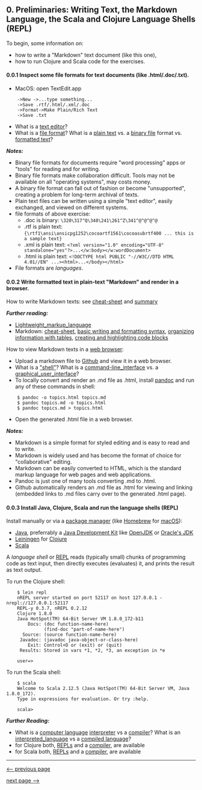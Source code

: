 ## 0. Preliminaries: Writing Text, the Markdown Language, the Scala and Clojure Language Shells (REPL)

To begin, some information on:

* how to write a "Markdown" text document (like this one),
* how to run Clojure and Scala code for the exercises.

#### 0.0.1 Inspect some file formats for text documents (like .html/.doc/.txt).

* MacOS: open TextEdit.app
```
    ->New ->...type something...
    ->Save .rtf/.html/.xml/.doc
    ->Format->Make Plain/Rich Text
    ->Save .txt
```
* What is a [text editor](https://en.wikipedia.org/wiki/Text_editor)?
* What is a [file format](https://en.wikipedia.org/wiki/File_format)? What is a [plain text](https://en.wikipedia.org/wiki/Plain_text) vs. a [binary file](https://en.wikipedia.org/wiki/Binary_file) format vs. [formatted text](https://en.wikipedia.org/wiki/Formatted_text)?

___Notes:___

* Binary file formats for documents require "word processing" apps or "tools" for reading and for writing.
* Binary file formats make collaboration difficult.  Tools may not be available on all "operating systems", may costs money.
* A binary file format can fall out of fashion or become "unsupported", creating a problem for long-term archival of texts.
* Plain text files can be written using a simple "text editor", easily exchanged, and viewed on different systems.
* file formats of above exercise:
  - .doc is binary: `\320\317^Q\340\241\261^Z\341^@^@^@^@`
  - .rtf is plain text: `{\rtf1\ansi\ansicpg1252\cocoartf1561\cocoasubrtf400 ... this is a sample text}`
  - .xml is plain text: `<?xml version="1.0" encoding="UTF-8" standalone="yes"?>...</w:body></w:wordDocument>`
  - .html is plain text: `<!DOCTYPE html PUBLIC "-//W3C//DTD HTML 4.01//EN" ...><html>...</body></html>`  
* File formats are _languages_.

#### 0.0.2 Write formatted text in plain-text "Markdown" and render in a browser.

How to write Markdown texts: see [cheat-sheet](https://enterprise.github.com/downloads/en/markdown-cheatsheet.pdf) and [summary](https://guides.github.com/features/mastering-markdown)

___Further reading:___

* [Lightweight_markup_language](https://en.wikipedia.org/wiki/Lightweight_markup_language)
* Markdown: [cheat-sheet](https://github.com/adam-p/markdown-here/wiki/Markdown-Cheatsheet), [basic writing and formatting syntax](https://help.github.com/articles/basic-writing-and-formatting-syntax), [organizing information with tables](https://help.github.com/articles/organizing-information-with-tables), [creating and highlighting code blocks](https://help.github.com/articles/creating-and-highlighting-code-blocks)

How to view Markdown texts in a [web browser](https://en.wikipedia.org/wiki/Web_browser):

* Upload a markdown file to [Github](https://github.com/about) and view it in a web browser.
* What is a ["shell"](https://en.wikipedia.org/wiki/Shell_(computing))? What is a [command-line_interface](https://en.wikipedia.org/wiki/Command-line_interface) vs. a [graphical_user_interface](https://en.wikipedia.org/wiki/Graphical_user_interface)?
* To locally convert and render an .md file as .html, install [pandoc](https://pandoc.org) and run any of these commands in shell:
```
    $ pandoc -o topics.html topics.md
    $ pandoc topics.md -o topics.html
    $ pandoc topics.md > topics.html
```
* Open the generated .html file in a web browser.

___Notes:___

* Markdown is a simple format for styled editing and is easy to read and to write.
* Markdown is widely used and has become the format of choice for "collaborative" editing.
* Markdown can be easily converted to HTML, which is the standard markup language for web pages and web applications.
* Pandoc is just one of many tools converting .md to .html.
* Github automatically renders an .md file as .html for viewing and linking (embedded links to .md files carry over to the generated .html page).

#### 0.0.3 Install Java, Clojure, Scala and run the language shells (REPL)

Install manually or via a [package manager](https://en.wikipedia.org/wiki/Package_manager) (like [Homebrew](https://brew.sh) for [macOS](https://en.wikipedia.org/wiki/Macintosh_operating_systems)):

* [Java](http://www.oracle.com/technetwork/java/javase/downloads/index-jsp-138363.html), preferrably a [Java Development Kit](https://en.wikipedia.org/wiki/Java_Development_Kit) like [OpenJDK](http://openjdk.java.net) or [Oracle's JDK](http://www.oracle.com/technetwork/java/javase/downloads/jdk8-downloads-2133151.html)
* [Leiningen](https://leiningen.org) for [Clojure](https://clojure.org)
* [Scala](https://www.scala-lang.org/download)

A _language shell_ or [REPL](https://en.wikipedia.org/wiki/Read%E2%80%93eval%E2%80%93print_loop) reads (typically small) chunks of programming code as text input, then directly executes (evaluates) it, and prints the result as text output.  

To run the Clojure shell:
```
    $ lein repl
    nREPL server started on port 52117 on host 127.0.0.1 - nrepl://127.0.0.1:52117
    REPL-y 0.3.7, nREPL 0.2.12
    Clojure 1.8.0
    Java HotSpot(TM) 64-Bit Server VM 1.8.0_172-b11
        Docs: (doc function-name-here)
              (find-doc "part-of-name-here")
      Source: (source function-name-here)
     Javadoc: (javadoc java-object-or-class-here)
        Exit: Control+D or (exit) or (quit)
     Results: Stored in vars *1, *2, *3, an exception in *e

    user=> 
```

To run the Scala shell:
```
    $ scala
    Welcome to Scala 2.12.5 (Java HotSpot(TM) 64-Bit Server VM, Java 1.8.0_172).
    Type in expressions for evaluation. Or try :help.

    scala> 
```

___Further Reading:___

* What is a [computer language](https://en.wikipedia.org/wiki/Computer_language) [interpreter](https://en.wikipedia.org/wiki/Interpreter_(computing)) vs a [compiler](https://en.wikipedia.org/wiki/Compiler)?  What is an [interpreted_language](https://en.wikipedia.org/wiki/Interpreted_language) vs a [compiled language](https://en.wikipedia.org/wiki/Compiled_language)?
* for Clojure both, [REPLs](https://clojure.org/guides/repl/launching_a_basic_repl) and a [compiler](https://clojure.org/reference/compilation), are available
* for Scala both, [REPLs](https://docs.scala-lang.org/overviews/repl/overview.html) and a [compiler](https://www.scala-lang.org/files/archive/nightly/docs/manual/html/scalac.html), are available

------------

[<-- previous page](README.md)

[next page -->](/ch2_expressions.md)
